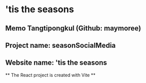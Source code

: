 # 'tis the seasons

## Memo Tangtipongkul (Github: maymoree)
## Project name: seasonSocialMedia
## Website name: 'tis the seasons

** The React project is created with Vite **


